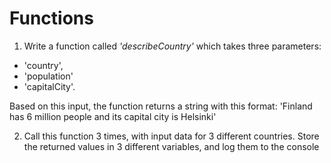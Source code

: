 # Functions

1. Write a function called _'describeCountry'_ which takes three parameters:

- 'country',
- 'population'
- 'capitalCity'.

Based on this input, the
function returns a string with this format:
'Finland has 6 million people and its
capital city is Helsinki'

2. Call this function 3 times, with input data for 3 different countries. Store the
   returned values in 3 different variables, and log them to the console
